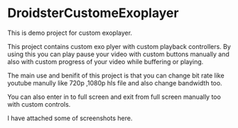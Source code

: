 # DroidsterCustomeExoplayer

This is demo project for custom exoplayer.

This project contains custom exo plyer with custom playback controllers. By using this you can play pause your video with custom buttons manually and also with custom progress of your video while buffering or playing.

The main use and benifit of this project is that you can change bit rate like youtube manully like 720p ,1080p hls file and also change bandwidth too.

You can also enter in to full screen and exit from full screen manually too with custom controls.

I have attached some of screenshots here.

